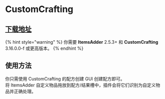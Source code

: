 # CustomCrafting

## [下载地址](https://www.spigotmc.org/resources/55883/)

{% hint style="warning" %}
你需要 **ItemsAdder** 2.5.3+ 和 **CustomCrafting** 3.16.0.0-f 或更高版本。
{% endhint %}

## 使用方法

你只需使用 CustomCrafting 的配方创建 GUI 创建配方即可。\
将 ItemsAdder 自定义物品拖放到配方/结果槽中，插件会将它们识别为自定义物品并正确处理。
